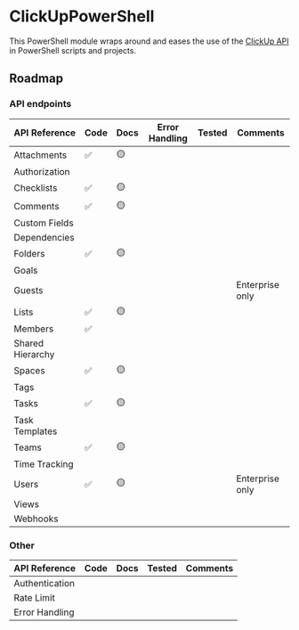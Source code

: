 # ClickUpPowerShell

This PowerShell module wraps around and eases the use of the [ClickUp API](https://clickup.com/api) in PowerShell scripts and projects.

## Roadmap

### API endpoints

| API Reference | Code | Docs | Error Handling | Tested | Comments |
| ------------- | ---- | ---- | --- | ------ | -------- |
| Attachments   | ✅    | 🟡  |   |         |          |
| Authorization |      |      |   |        |          |
| Checklists    | ✅    | 🟡  |   |         |          |
| Comments      | ✅    | 🟡  |   |         |          |
| Custom Fields |      |      |   |        |          |
| Dependencies  |      |      |   |        |          |
| Folders       | ✅    | 🟡  |   |         |          |
| Goals         |      |      |   |        |          |
| Guests        |      |      |   |        | Enterprise only |
| Lists         | ✅    | 🟡  |   |         |          |
| Members       | ✅    |      |   |        |          |
| Shared Hierarchy |   |      |   |        |          |
| Spaces        | ✅    | 🟡  |   |         |          |
| Tags          |      |      |   |        |          |
| Tasks         | ✅    | 🟡  |   |         |          |
| Task Templates |      |     |   |        |          |
| Teams         | ✅    | 🟡  |   |         |          |
| Time Tracking |      |      |   |        |          |
| Users         | ✅    | 🟡  |   |         | Enterprise only |
| Views         |      |      |   |        |          |
| Webhooks      |      |      |   |        |          |

### Other

| API Reference | Code | Docs | Tested | Comments |
| ------------- | ---- | ---- | ------ | -------- |
| Authentication      |      |      |        |          |
| Rate Limit          |      |      |        |          |
| Error Handling      |      |      |        |          |
